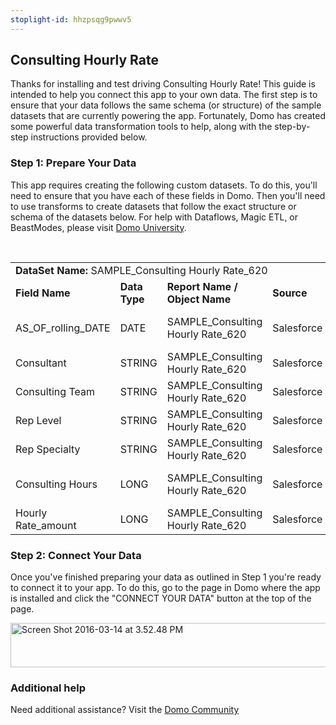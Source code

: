 ```yaml
---
stoplight-id: hhzpsqg9pwwv5
---
```


<div class="col-md-12 content-panel">
                <h2>Consulting Hourly Rate</h2>
                <p></p><p>Thanks for installing and test driving <span id="title">Consulting Hourly Rate</span>! This guide is intended to help you connect this app to your own data. The first step is to ensure that your data follows the same schema (or structure) of the sample datasets that are currently powering the app. Fortunately, Domo has created some powerful data transformation tools to help, along with the step-by-step instructions provided below.</p><div class="doc-row" id="Step%201:%20Identify%20Required%20Data%20Fields"><h3 class="doc-row-title">Step 1: Prepare Your Data</h3><div class="small-pad-bottom"><p>This app requires creating the following custom datasets. To do this, you'll need to ensure that you have each of these fields in Domo. Then you'll need to use transforms to create datasets that follow the exact structure or schema of the datasets below. For help with Dataflows, Magic ETL, or BeastModes, please visit <a href="https://university.domo.com/" target="_blank">Domo University</a>.</p></div>
                <br>
                <div id="custom-data-container"><table id="SAMPLE_Consulting-Hourly-Rate_620"><tbody><tr><td colspan="6"><strong>DataSet Name:</strong> <span class="value">SAMPLE_Consulting Hourly Rate_620</span></td></tr><!--tr>    <td colspan="6"></td></tr--><tr><td><strong>Field Name</strong></td><td><strong>Data Type</strong></td><td><strong>Report Name / Object Name</strong></td><td><strong>Source </strong></td><td colspan="2"><strong>Description of Field</strong></td></tr><tr><td>AS_OF_rolling_DATE</td><td>DATE</td><td>SAMPLE_Consulting Hourly Rate_620</td><td>Salesforce</td><td colspan="2">Date of tracked metrics</td></tr><tr><td>Consultant</td><td>STRING</td><td>SAMPLE_Consulting Hourly Rate_620</td><td>Salesforce</td><td colspan="2">Consultant name</td></tr><tr><td>Consulting Team</td><td>STRING</td><td>SAMPLE_Consulting Hourly Rate_620</td><td>Salesforce</td><td colspan="2">Consulting team name</td></tr><tr><td>Rep Level</td><td>STRING</td><td>SAMPLE_Consulting Hourly Rate_620</td><td>Salesforce</td><td colspan="2">Representative level</td></tr><tr><td>Rep Specialty</td><td>STRING</td><td>SAMPLE_Consulting Hourly Rate_620</td><td>Salesforce</td><td colspan="2">Representative specialty</td></tr><tr><td>Consulting Hours</td><td>LONG</td><td>SAMPLE_Consulting Hourly Rate_620</td><td>Salesforce</td><td colspan="2">Amount of consulting hours</td></tr><tr><td>Hourly Rate_amount</td><td>LONG</td><td>SAMPLE_Consulting Hourly Rate_620</td><td>Salesforce</td><td colspan="2">Measured hourly rate</td></tr></tbody></table><div class="doc-row medium-pad-top">
                <h3 class="doc-row-title">Step 2: Connect Your Data</h3>
                <div class="small-pad-bottom">
                    <p>Once you've finished preparing your data as outlined in Step 1 you're ready to connect it to your app. To do this, go to the page in Domo where the app is installed and click the "CONNECT YOUR DATA" button at the top of the page.</p>
                    <p class="small-pad">
                    <img class="alignnone size-full wp-image-1207" src="https://s3.amazonaws.com/development.domo.com/wp-content/uploads/2016/03/14155707/Screen-Shot-2016-03-14-at-3.52.48-PM1.png" alt="Screen Shot 2016-03-14 at 3.52.48 PM" width="1158" height="71">
                    </p>
                    <div id="ooyalaplayer-IyYTc1MjE61NwLdtrxXvZuhH-dSGbWnR" class="ooyalaplayer"></div>
                    <script>
                        OO.ready(function() {
                            OO.Player.create("ooyalaplayer-IyYTc1MjE61NwLdtrxXvZuhH-dSGbWnR", "IyYTc1MjE61NwLdtrxXvZuhH-dSGbWnR", {
                                height: 380
                            });
                        });
                    </script>
                </div>
                <h3 class="doc-row-title">Additional help</h3>
                <div class="small-pad-bottom">
                    <p>Need additional assistance? Visit the <a href="https://dojo.domo.com">Domo Community</a></p>
                </div>
            </div></div></div><p></p>            </div>